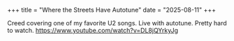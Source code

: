 +++
title = "Where the Streets Have Autotune"
date = "2025-08-11"
+++

Creed covering one of my favorite U2 songs. Live with autotune. Pretty hard to watch. https://www.youtube.com/watch?v=DL8jQYrkyJg
